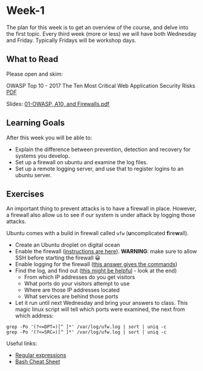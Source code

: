 # Week-1

The plan for this week is to get an overview of the course, and delve into the first topic.
Every third week (more or less) we will have both Wednesday and Friday.
Typically Fridays will be workshop days.

## What to Read

Please open and skim:

OWASP Top 10 - 2017
The Ten Most Critical Web Application Security Risks
[PDF](https://www.owasp.org/images/7/72/OWASP_Top_10-2017_%28en%29.pdf.pdf)

Slides: [01-OWASP, A10, and Firewalls.pdf](https://github.com/SecurityDatFall2018/Week-1/blob/master/01-OWASP%2C%20A10%2C%20and%20Firewalls.pdf)

## Learning Goals

After this week you will be able to:
* Explain the difference between prevention, detection and recovery for systems you develop.
* Set up a firewall on ubuntu and examine the log files.
* Set up a remote logging server, and use that to register logins to an ubuntu server.

## Exercises

An important thing to prevent attacks is to have a firewall in place. However, a firewall also allow us to see if our system is under attack by logging those attacks.

Ubuntu comes with a build in firewall called `ufw`
(**u**ncomplicated **f**ire**w**all).

* Create an Ubuntu droplet on digital ocean
* Enable the firewall ([instructions are here](https://www.digitalocean.com/community/tutorials/how-to-set-up-a-firewall-with-ufw-on-ubuntu-16-04)).
  **WARNING**: make sure to allow SSH before starting the firewall 😀
* Enable logging for the firewall ([this answer gives the commands](https://serverfault.com/questions/516838/where-are-the-logs-for-ufw-located-on-ubuntu-server))
* Find the log, and find out
  ([this might be helpful](https://help.ubuntu.com/community/UFW) - look at the end)
  - From which IP addresses do you get visitors
  - What ports do your visitors attempt to use
  - Where are those IP addresses located
  - What services are behind those ports
* Let it run until next Wednesday and bring your answers to class.
This magic linux script will tell which ports were examined, the next from which address:
```
grep -Po '(?<=DPT=)[^ ]*' /var/log/ufw.log | sort | uniq -c
grep -Po '(?<=SRC=)[^ ]*' /var/log/ufw.log | sort | uniq -c
```

Useful links:
* [Regular expressions](http://perldoc.perl.org/perlre.html)
* [Bash Cheat Sheet](http://crowdsourcing-class.org/bash-commands.html)
